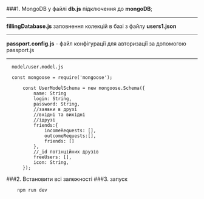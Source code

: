 ###1. MongoDB
у файлі **db.js** підключення до **mongoDB**;
***
**fillingDatabase.js** заповнення колекцій в базі з файлу 
**users1.json**
***
**passport.config.js** - файл конфігурації для авторизації за допомогою passport.js
***
```
  model/user.model.js 
  
  const mongoose = require('mongoose');
      
      const UserModelSchema = new mongoose.Schema({
          name: String
          login: String,
          password: String,
          //заявки в друзі 
          //вхідні та вихідні
          //ідрузі
          friends:{
              incomeRequests: [],
              outcomeRequests:[],
              friends: []
          },
          //_id потінційних друзів
          freeUsers: [],
          icon: String,
      });
```
    
    
###2. Встановити всі залежності
###3. запуск 
```
    npm run dev
```

